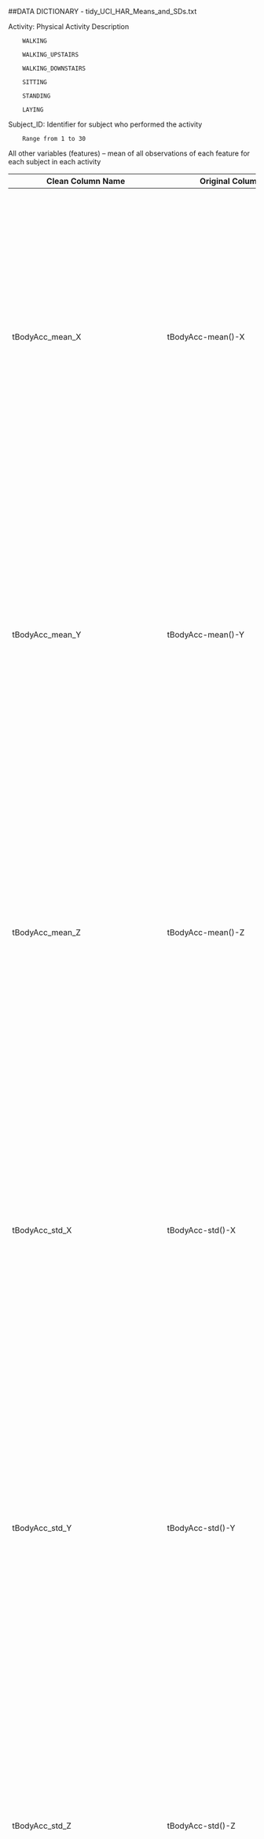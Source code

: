##DATA DICTIONARY - tidy_UCI_HAR_Means_and_SDs.txt

Activity:	Physical Activity Description

		WALKING

		WALKING_UPSTAIRS

		WALKING_DOWNSTAIRS

		SITTING

		STANDING

		LAYING

Subject_ID:	Identifier for subject who performed the activity

		Range from 1 to 30
		
All other variables (features) – mean of all observations of each feature for each subject in each activity

| Clean Column Name |	 Original Column Name |	Definition |
| ------------- |	------------- |	------------- |
| tBodyAcc_mean_X | 	tBodyAcc-mean()-X | 	Time domain signals captured at a constant rate of 50 Hz filtered using a median filter and a 3rd order low pass Butterworth filter with a corner frequency of 20 Hz to remove noise, for Body Acceleration signals using another low pass Butterworth filter with a corner frequency of 0.3 Hz, Accelerometer - Mean value()- of axial signal in X direction |
| tBodyAcc_mean_Y | 	tBodyAcc-mean()-Y | 	Time domain signals captured at a constant rate of 50 Hz filtered using a median filter and a 3rd order low pass Butterworth filter with a corner frequency of 20 Hz to remove noise, for Body Acceleration signals using another low pass Butterworth filter with a corner frequency of 0.3 Hz, Accelerometer - Mean value()- of axial signal in Y direction |
| tBodyAcc_mean_Z | 	tBodyAcc-mean()-Z | 	Time domain signals captured at a constant rate of 50 Hz filtered using a median filter and a 3rd order low pass Butterworth filter with a corner frequency of 20 Hz to remove noise, for Body Acceleration signals using another low pass Butterworth filter with a corner frequency of 0.3 Hz, Accelerometer - Mean value()- of axial signal in Z direction |
| tBodyAcc_std_X | 	tBodyAcc-std()-X | 	Time domain signals captured at a constant rate of 50 Hz filtered using a median filter and a 3rd order low pass Butterworth filter with a corner frequency of 20 Hz to remove noise, for Body Acceleration signals using another low pass Butterworth filter with a corner frequency of 0.3 Hz, Accelerometer - Standard deviation()- of axial signal in X direction |
| tBodyAcc_std_Y | 	tBodyAcc-std()-Y | 	Time domain signals captured at a constant rate of 50 Hz filtered using a median filter and a 3rd order low pass Butterworth filter with a corner frequency of 20 Hz to remove noise, for Body Acceleration signals using another low pass Butterworth filter with a corner frequency of 0.3 Hz, Accelerometer - Standard deviation()- of axial signal in Y direction |
| tBodyAcc_std_Z | 	tBodyAcc-std()-Z | 	Time domain signals captured at a constant rate of 50 Hz filtered using a median filter and a 3rd order low pass Butterworth filter with a corner frequency of 20 Hz to remove noise, for Body Acceleration signals using another low pass Butterworth filter with a corner frequency of 0.3 Hz, Accelerometer - Standard deviation()- of axial signal in Z direction |
| tGravityAcc_mean_X | 	tGravityAcc-mean()-X | 	Time domain signals captured at a constant rate of 50 Hz filtered using a median filter and a 3rd order low pass Butterworth filter with a corner frequency of 20 Hz to remove noise, for Gravity Acceleration signals using another low pass Butterworth filter with a corner frequency of 0.3 Hz, Accelerometer - Mean value()- of axial signal in X direction |
| tGravityAcc_mean_Y | 	tGravityAcc-mean()-Y | 	Time domain signals captured at a constant rate of 50 Hz filtered using a median filter and a 3rd order low pass Butterworth filter with a corner frequency of 20 Hz to remove noise, for Gravity Acceleration signals using another low pass Butterworth filter with a corner frequency of 0.3 Hz, Accelerometer - Mean value()- of axial signal in Y direction |
| tGravityAcc_mean_Z | 	tGravityAcc-mean()-Z | 	Time domain signals captured at a constant rate of 50 Hz filtered using a median filter and a 3rd order low pass Butterworth filter with a corner frequency of 20 Hz to remove noise, for Gravity Acceleration signals using another low pass Butterworth filter with a corner frequency of 0.3 Hz, Accelerometer - Mean value()- of axial signal in Z direction |
| tGravityAcc_std_X | 	tGravityAcc-std()-X | 	Time domain signals captured at a constant rate of 50 Hz filtered using a median filter and a 3rd order low pass Butterworth filter with a corner frequency of 20 Hz to remove noise, for Gravity Acceleration signals using another low pass Butterworth filter with a corner frequency of 0.3 Hz, Accelerometer - Standard deviation()- of axial signal in X direction |
| tGravityAcc_std_Y | 	tGravityAcc-std()-Y | 	Time domain signals captured at a constant rate of 50 Hz filtered using a median filter and a 3rd order low pass Butterworth filter with a corner frequency of 20 Hz to remove noise, for Gravity Acceleration signals using another low pass Butterworth filter with a corner frequency of 0.3 Hz, Accelerometer - Standard deviation()- of axial signal in Y direction |
| tGravityAcc_std_Z | 	tGravityAcc-std()-Z | 	Time domain signals captured at a constant rate of 50 Hz filtered using a median filter and a 3rd order low pass Butterworth filter with a corner frequency of 20 Hz to remove noise, for Gravity Acceleration signals using another low pass Butterworth filter with a corner frequency of 0.3 Hz, Accelerometer - Standard deviation()- of axial signal in Z direction |
| tBodyAccJerk_mean_X | 	tBodyAccJerk-mean()-X | 	Time domain signals captured at a constant rate of 50 Hz filtered using a median filter and a 3rd order low pass Butterworth filter with a corner frequency of 20 Hz to remove noise, for Body Acceleration signals using another low pass Butterworth filter with a corner frequency of 0.3 Hz, Accelerometer, body linear acceleration and angular velocity derived in time - Mean value()- of axial signal in X direction |
| tBodyAccJerk_mean_Y | 	tBodyAccJerk-mean()-Y | 	Time domain signals captured at a constant rate of 50 Hz filtered using a median filter and a 3rd order low pass Butterworth filter with a corner frequency of 20 Hz to remove noise, for Body Acceleration signals using another low pass Butterworth filter with a corner frequency of 0.3 Hz, Accelerometer, body linear acceleration and angular velocity derived in time - Mean value()- of axial signal in Y direction |
| tBodyAccJerk_mean_Z | 	tBodyAccJerk-mean()-Z | 	Time domain signals captured at a constant rate of 50 Hz filtered using a median filter and a 3rd order low pass Butterworth filter with a corner frequency of 20 Hz to remove noise, for Body Acceleration signals using another low pass Butterworth filter with a corner frequency of 0.3 Hz, Accelerometer, body linear acceleration and angular velocity derived in time - Mean value()- of axial signal in Z direction |
| tBodyAccJerk_std_X | 	tBodyAccJerk-std()-X | 	Time domain signals captured at a constant rate of 50 Hz filtered using a median filter and a 3rd order low pass Butterworth filter with a corner frequency of 20 Hz to remove noise, for Body Acceleration signals using another low pass Butterworth filter with a corner frequency of 0.3 Hz, Accelerometer, body linear acceleration and angular velocity derived in time - Standard deviation()- of axial signal in X direction |
| tBodyAccJerk_std_Y | 	tBodyAccJerk-std()-Y | 	Time domain signals captured at a constant rate of 50 Hz filtered using a median filter and a 3rd order low pass Butterworth filter with a corner frequency of 20 Hz to remove noise, for Body Acceleration signals using another low pass Butterworth filter with a corner frequency of 0.3 Hz, Accelerometer, body linear acceleration and angular velocity derived in time - Standard deviation()- of axial signal in Y direction |
| tBodyAccJerk_std_Z | 	tBodyAccJerk-std()-Z | 	Time domain signals captured at a constant rate of 50 Hz filtered using a median filter and a 3rd order low pass Butterworth filter with a corner frequency of 20 Hz to remove noise, for Body Acceleration signals using another low pass Butterworth filter with a corner frequency of 0.3 Hz, Accelerometer, body linear acceleration and angular velocity derived in time - Standard deviation()- of axial signal in Z direction |
| tBodyGyro_mean_X | 	tBodyGyro-mean()-X | 	Time domain signals captured at a constant rate of 50 Hz filtered using a median filter and a 3rd order low pass Butterworth filter with a corner frequency of 20 Hz to remove noise, for Body Acceleration signals using another low pass Butterworth filter with a corner frequency of 0.3 Hz, Gyroscope - Mean value()- of axial signal in X direction |
| tBodyGyro_mean_Y | 	tBodyGyro-mean()-Y | 	Time domain signals captured at a constant rate of 50 Hz filtered using a median filter and a 3rd order low pass Butterworth filter with a corner frequency of 20 Hz to remove noise, for Body Acceleration signals using another low pass Butterworth filter with a corner frequency of 0.3 Hz, Gyroscope - Mean value()- of axial signal in Y direction |
| tBodyGyro_mean_Z | 	tBodyGyro-mean()-Z | 	Time domain signals captured at a constant rate of 50 Hz filtered using a median filter and a 3rd order low pass Butterworth filter with a corner frequency of 20 Hz to remove noise, for Body Acceleration signals using another low pass Butterworth filter with a corner frequency of 0.3 Hz, Gyroscope - Mean value()- of axial signal in Z direction |
| tBodyGyro_std_X | 	tBodyGyro-std()-X | 	Time domain signals captured at a constant rate of 50 Hz filtered using a median filter and a 3rd order low pass Butterworth filter with a corner frequency of 20 Hz to remove noise, for Body Acceleration signals using another low pass Butterworth filter with a corner frequency of 0.3 Hz, Gyroscope - Standard deviation()- of axial signal in X direction |
| tBodyGyro_std_Y | 	tBodyGyro-std()-Y | 	Time domain signals captured at a constant rate of 50 Hz filtered using a median filter and a 3rd order low pass Butterworth filter with a corner frequency of 20 Hz to remove noise, for Body Acceleration signals using another low pass Butterworth filter with a corner frequency of 0.3 Hz, Gyroscope - Standard deviation()- of axial signal in Y direction |
| tBodyGyro_std_Z | 	tBodyGyro-std()-Z | 	Time domain signals captured at a constant rate of 50 Hz filtered using a median filter and a 3rd order low pass Butterworth filter with a corner frequency of 20 Hz to remove noise, for Body Acceleration signals using another low pass Butterworth filter with a corner frequency of 0.3 Hz, Gyroscope - Standard deviation()- of axial signal in Z direction |
| tBodyGyroJerk_mean_X | 	tBodyGyroJerk-mean()-X | 	Time domain signals captured at a constant rate of 50 Hz filtered using a median filter and a 3rd order low pass Butterworth filter with a corner frequency of 20 Hz to remove noise, for Body Acceleration signals using another low pass Butterworth filter with a corner frequency of 0.3 Hz, Gyroscope, body linear acceleration and angular velocity derived in time - Mean value()- of axial signal in X direction |
| tBodyGyroJerk_mean_Y | 	tBodyGyroJerk-mean()-Y | 	Time domain signals captured at a constant rate of 50 Hz filtered using a median filter and a 3rd order low pass Butterworth filter with a corner frequency of 20 Hz to remove noise, for Body Acceleration signals using another low pass Butterworth filter with a corner frequency of 0.3 Hz, Gyroscope, body linear acceleration and angular velocity derived in time - Mean value()- of axial signal in Y direction |
| tBodyGyroJerk_mean_Z | 	tBodyGyroJerk-mean()-Z | 	Time domain signals captured at a constant rate of 50 Hz filtered using a median filter and a 3rd order low pass Butterworth filter with a corner frequency of 20 Hz to remove noise, for Body Acceleration signals using another low pass Butterworth filter with a corner frequency of 0.3 Hz, Gyroscope, body linear acceleration and angular velocity derived in time - Mean value()- of axial signal in Z direction |
| tBodyGyroJerk_std_X | 	tBodyGyroJerk-std()-X | 	Time domain signals captured at a constant rate of 50 Hz filtered using a median filter and a 3rd order low pass Butterworth filter with a corner frequency of 20 Hz to remove noise, for Body Acceleration signals using another low pass Butterworth filter with a corner frequency of 0.3 Hz, Gyroscope, body linear acceleration and angular velocity derived in time - Standard deviation()- of axial signal in X direction |
| tBodyGyroJerk_std_Y | 	tBodyGyroJerk-std()-Y | 	Time domain signals captured at a constant rate of 50 Hz filtered using a median filter and a 3rd order low pass Butterworth filter with a corner frequency of 20 Hz to remove noise, for Body Acceleration signals using another low pass Butterworth filter with a corner frequency of 0.3 Hz, Gyroscope, body linear acceleration and angular velocity derived in time - Standard deviation()- of axial signal in Y direction |
| tBodyGyroJerk_std_Z | 	tBodyGyroJerk-std()-Z | 	Time domain signals captured at a constant rate of 50 Hz filtered using a median filter and a 3rd order low pass Butterworth filter with a corner frequency of 20 Hz to remove noise, for Body Acceleration signals using another low pass Butterworth filter with a corner frequency of 0.3 Hz, Gyroscope, body linear acceleration and angular velocity derived in time - Standard deviation()- of axial signal in Z direction |
| tBodyAccMag_mean | 	tBodyAccMag-mean() | 	Time domain signals captured at a constant rate of 50 Hz filtered using a median filter and a 3rd order low pass Butterworth filter with a corner frequency of 20 Hz to remove noise, for Body Acceleration signals using another low pass Butterworth filter with a corner frequency of 0.3 Hz, Accelerometer, magnitude of these three-dimensional signals were calculated using the Euclidean norm - Mean value() |
| tBodyAccMag_std | 	tBodyAccMag-std() | 	Time domain signals captured at a constant rate of 50 Hz filtered using a median filter and a 3rd order low pass Butterworth filter with a corner frequency of 20 Hz to remove noise, for Body Acceleration signals using another low pass Butterworth filter with a corner frequency of 0.3 Hz, Accelerometer, magnitude of these three-dimensional signals were calculated using the Euclidean norm - Standard deviation() |
| tGravityAccMag_mean | 	tGravityAccMag-mean() | 	Time domain signals captured at a constant rate of 50 Hz filtered using a median filter and a 3rd order low pass Butterworth filter with a corner frequency of 20 Hz to remove noise, for Gravity Acceleration signals using another low pass Butterworth filter with a corner frequency of 0.3 Hz, Accelerometer, magnitude of these three-dimensional signals were calculated using the Euclidean norm - Mean value() |
| tGravityAccMag_std | 	tGravityAccMag-std() | 	Time domain signals captured at a constant rate of 50 Hz filtered using a median filter and a 3rd order low pass Butterworth filter with a corner frequency of 20 Hz to remove noise, for Gravity Acceleration signals using another low pass Butterworth filter with a corner frequency of 0.3 Hz, Accelerometer, magnitude of these three-dimensional signals were calculated using the Euclidean norm - Standard deviation() |
| tBodyAccJerkMag_mean | 	tBodyAccJerkMag-mean() | 	Time domain signals captured at a constant rate of 50 Hz filtered using a median filter and a 3rd order low pass Butterworth filter with a corner frequency of 20 Hz to remove noise, for Body Acceleration signals using another low pass Butterworth filter with a corner frequency of 0.3 Hz, Accelerometer, body linear acceleration and angular velocity derived in time, magnitude of these three-dimensional signals were calculated using the Euclidean norm - Mean value() |
| tBodyAccJerkMag_std | 	tBodyAccJerkMag-std() | 	Time domain signals captured at a constant rate of 50 Hz filtered using a median filter and a 3rd order low pass Butterworth filter with a corner frequency of 20 Hz to remove noise, for Body Acceleration signals using another low pass Butterworth filter with a corner frequency of 0.3 Hz, Accelerometer, body linear acceleration and angular velocity derived in time, magnitude of these three-dimensional signals were calculated using the Euclidean norm - Standard deviation() |
| tBodyGyroMag_mean | 	tBodyGyroMag-mean() | 	Time domain signals captured at a constant rate of 50 Hz filtered using a median filter and a 3rd order low pass Butterworth filter with a corner frequency of 20 Hz to remove noise, for Body Acceleration signals using another low pass Butterworth filter with a corner frequency of 0.3 Hz, Gyroscope, magnitude of these three-dimensional signals were calculated using the Euclidean norm - Mean value() |
| tBodyGyroMag_std | 	tBodyGyroMag-std() | 	Time domain signals captured at a constant rate of 50 Hz filtered using a median filter and a 3rd order low pass Butterworth filter with a corner frequency of 20 Hz to remove noise, for Body Acceleration signals using another low pass Butterworth filter with a corner frequency of 0.3 Hz, Gyroscope, magnitude of these three-dimensional signals were calculated using the Euclidean norm - Standard deviation() |
| tBodyGyroJerkMag_mean | 	tBodyGyroJerkMag-mean() | 	Time domain signals captured at a constant rate of 50 Hz filtered using a median filter and a 3rd order low pass Butterworth filter with a corner frequency of 20 Hz to remove noise, for Body Acceleration signals using another low pass Butterworth filter with a corner frequency of 0.3 Hz, Gyroscope, body linear acceleration and angular velocity derived in time, magnitude of these three-dimensional signals were calculated using the Euclidean norm - Mean value() |
| tBodyGyroJerkMag_std | 	tBodyGyroJerkMag-std() | 	Time domain signals captured at a constant rate of 50 Hz filtered using a median filter and a 3rd order low pass Butterworth filter with a corner frequency of 20 Hz to remove noise, for Body Acceleration signals using another low pass Butterworth filter with a corner frequency of 0.3 Hz, Gyroscope, body linear acceleration and angular velocity derived in time, magnitude of these three-dimensional signals were calculated using the Euclidean norm - Standard deviation() |
| fBodyAcc_mean_X | 	fBodyAcc-mean()-X | 	Frequency domain signals generated by applying Fast Fourier Transform (FFT) to signal, for Body Acceleration signals using another low pass Butterworth filter with a corner frequency of 0.3 Hz, Accelerometer - Mean value()- of axial signal in X direction |
| fBodyAcc_mean_Y | 	fBodyAcc-mean()-Y | 	Frequency domain signals generated by applying Fast Fourier Transform (FFT) to signal, for Body Acceleration signals using another low pass Butterworth filter with a corner frequency of 0.3 Hz, Accelerometer - Mean value()- of axial signal in Y direction |
| fBodyAcc_mean_Z | 	fBodyAcc-mean()-Z | 	Frequency domain signals generated by applying Fast Fourier Transform (FFT) to signal, for Body Acceleration signals using another low pass Butterworth filter with a corner frequency of 0.3 Hz, Accelerometer - Mean value()- of axial signal in Z direction |
| fBodyAcc_std_X | 	fBodyAcc-std()-X | 	Frequency domain signals generated by applying Fast Fourier Transform (FFT) to signal, for Body Acceleration signals using another low pass Butterworth filter with a corner frequency of 0.3 Hz, Accelerometer - Standard deviation()- of axial signal in X direction |
| fBodyAcc_std_Y | 	fBodyAcc-std()-Y | 	Frequency domain signals generated by applying Fast Fourier Transform (FFT) to signal, for Body Acceleration signals using another low pass Butterworth filter with a corner frequency of 0.3 Hz, Accelerometer - Standard deviation()- of axial signal in Y direction |
| fBodyAcc_std_Z | 	fBodyAcc-std()-Z | 	Frequency domain signals generated by applying Fast Fourier Transform (FFT) to signal, for Body Acceleration signals using another low pass Butterworth filter with a corner frequency of 0.3 Hz, Accelerometer - Standard deviation()- of axial signal in Z direction |
| fBodyAcc_meanFreq_X | 	fBodyAcc-meanFreq()-X | 	Frequency domain signals generated by applying Fast Fourier Transform (FFT) to signal, for Body Acceleration signals using another low pass Butterworth filter with a corner frequency of 0.3 Hz, Accelerometer - Weighted average of the frequency components to obtain a mean frequency()- of axial signal in X direction |
| fBodyAcc_meanFreq_Y | 	fBodyAcc-meanFreq()-Y | 	Frequency domain signals generated by applying Fast Fourier Transform (FFT) to signal, for Body Acceleration signals using another low pass Butterworth filter with a corner frequency of 0.3 Hz, Accelerometer - Weighted average of the frequency components to obtain a mean frequency()- of axial signal in Y direction |
| fBodyAcc_meanFreq_Z | 	fBodyAcc-meanFreq()-Z | 	Frequency domain signals generated by applying Fast Fourier Transform (FFT) to signal, for Body Acceleration signals using another low pass Butterworth filter with a corner frequency of 0.3 Hz, Accelerometer - Weighted average of the frequency components to obtain a mean frequency()- of axial signal in Z direction |
| fBodyAccJerk_mean_X | 	fBodyAccJerk-mean()-X | 	Frequency domain signals generated by applying Fast Fourier Transform (FFT) to signal, for Body Acceleration signals using another low pass Butterworth filter with a corner frequency of 0.3 Hz, Accelerometer, body linear acceleration and angular velocity derived in time - Mean value()- of axial signal in X direction |
| fBodyAccJerk_mean_Y | 	fBodyAccJerk-mean()-Y | 	Frequency domain signals generated by applying Fast Fourier Transform (FFT) to signal, for Body Acceleration signals using another low pass Butterworth filter with a corner frequency of 0.3 Hz, Accelerometer, body linear acceleration and angular velocity derived in time - Mean value()- of axial signal in Y direction |
| fBodyAccJerk_mean_Z | 	fBodyAccJerk-mean()-Z | 	Frequency domain signals generated by applying Fast Fourier Transform (FFT) to signal, for Body Acceleration signals using another low pass Butterworth filter with a corner frequency of 0.3 Hz, Accelerometer, body linear acceleration and angular velocity derived in time - Mean value()- of axial signal in Z direction |
| fBodyAccJerk_std_X | 	fBodyAccJerk-std()-X | 	Frequency domain signals generated by applying Fast Fourier Transform (FFT) to signal, for Body Acceleration signals using another low pass Butterworth filter with a corner frequency of 0.3 Hz, Accelerometer, body linear acceleration and angular velocity derived in time - Standard deviation()- of axial signal in X direction |
| fBodyAccJerk_std_Y | 	fBodyAccJerk-std()-Y | 	Frequency domain signals generated by applying Fast Fourier Transform (FFT) to signal, for Body Acceleration signals using another low pass Butterworth filter with a corner frequency of 0.3 Hz, Accelerometer, body linear acceleration and angular velocity derived in time - Standard deviation()- of axial signal in Y direction |
| fBodyAccJerk_std_Z | 	fBodyAccJerk-std()-Z | 	Frequency domain signals generated by applying Fast Fourier Transform (FFT) to signal, for Body Acceleration signals using another low pass Butterworth filter with a corner frequency of 0.3 Hz, Accelerometer, body linear acceleration and angular velocity derived in time - Standard deviation()- of axial signal in Z direction |
| fBodyAccJerk_meanFreq_X | 	fBodyAccJerk-meanFreq()-X | 	Frequency domain signals generated by applying Fast Fourier Transform (FFT) to signal, for Body Acceleration signals using another low pass Butterworth filter with a corner frequency of 0.3 Hz, Accelerometer, body linear acceleration and angular velocity derived in time - Weighted average of the frequency components to obtain a mean frequency()- of axial signal in X direction |
| fBodyAccJerk_meanFreq_Y | 	fBodyAccJerk-meanFreq()-Y | 	Frequency domain signals generated by applying Fast Fourier Transform (FFT) to signal, for Body Acceleration signals using another low pass Butterworth filter with a corner frequency of 0.3 Hz, Accelerometer, body linear acceleration and angular velocity derived in time - Weighted average of the frequency components to obtain a mean frequency()- of axial signal in Y direction |
| fBodyAccJerk_meanFreq_Z | 	fBodyAccJerk-meanFreq()-Z | 	Frequency domain signals generated by applying Fast Fourier Transform (FFT) to signal, for Body Acceleration signals using another low pass Butterworth filter with a corner frequency of 0.3 Hz, Accelerometer, body linear acceleration and angular velocity derived in time - Weighted average of the frequency components to obtain a mean frequency()- of axial signal in Z direction |
| fBodyGyro_mean_X | 	fBodyGyro-mean()-X | 	Frequency domain signals generated by applying Fast Fourier Transform (FFT) to signal, for Body Acceleration signals using another low pass Butterworth filter with a corner frequency of 0.3 Hz, Gyroscope - Mean value()- of axial signal in X direction |
| fBodyGyro_mean_Y | 	fBodyGyro-mean()-Y | 	Frequency domain signals generated by applying Fast Fourier Transform (FFT) to signal, for Body Acceleration signals using another low pass Butterworth filter with a corner frequency of 0.3 Hz, Gyroscope - Mean value()- of axial signal in Y direction |
| fBodyGyro_mean_Z | 	fBodyGyro-mean()-Z | 	Frequency domain signals generated by applying Fast Fourier Transform (FFT) to signal, for Body Acceleration signals using another low pass Butterworth filter with a corner frequency of 0.3 Hz, Gyroscope - Mean value()- of axial signal in Z direction |
| fBodyGyro_std_X | 	fBodyGyro-std()-X | 	Frequency domain signals generated by applying Fast Fourier Transform (FFT) to signal, for Body Acceleration signals using another low pass Butterworth filter with a corner frequency of 0.3 Hz, Gyroscope - Standard deviation()- of axial signal in X direction |
| fBodyGyro_std_Y | 	fBodyGyro-std()-Y | 	Frequency domain signals generated by applying Fast Fourier Transform (FFT) to signal, for Body Acceleration signals using another low pass Butterworth filter with a corner frequency of 0.3 Hz, Gyroscope - Standard deviation()- of axial signal in Y direction |
| fBodyGyro_std_Z | 	fBodyGyro-std()-Z | 	Frequency domain signals generated by applying Fast Fourier Transform (FFT) to signal, for Body Acceleration signals using another low pass Butterworth filter with a corner frequency of 0.3 Hz, Gyroscope - Standard deviation()- of axial signal in Z direction |
| fBodyGyro_meanFreq_X | 	fBodyGyro-meanFreq()-X | 	Frequency domain signals generated by applying Fast Fourier Transform (FFT) to signal, for Body Acceleration signals using another low pass Butterworth filter with a corner frequency of 0.3 Hz, Gyroscope - Weighted average of the frequency components to obtain a mean frequency()- of axial signal in X direction |
| fBodyGyro_meanFreq_Y | 	fBodyGyro-meanFreq()-Y | 	Frequency domain signals generated by applying Fast Fourier Transform (FFT) to signal, for Body Acceleration signals using another low pass Butterworth filter with a corner frequency of 0.3 Hz, Gyroscope - Weighted average of the frequency components to obtain a mean frequency()- of axial signal in Y direction |
| fBodyGyro_meanFreq_Z | 	fBodyGyro-meanFreq()-Z | 	Frequency domain signals generated by applying Fast Fourier Transform (FFT) to signal, for Body Acceleration signals using another low pass Butterworth filter with a corner frequency of 0.3 Hz, Gyroscope - Weighted average of the frequency components to obtain a mean frequency()- of axial signal in Z direction |
| fBodyAccMag_mean | 	fBodyAccMag-mean() | 	Frequency domain signals generated by applying Fast Fourier Transform (FFT) to signal, for Body Acceleration signals using another low pass Butterworth filter with a corner frequency of 0.3 Hz, Accelerometer, magnitude of these three-dimensional signals were calculated using the Euclidean norm - Mean value() |
| fBodyAccMag_std | 	fBodyAccMag-std() | 	Frequency domain signals generated by applying Fast Fourier Transform (FFT) to signal, for Body Acceleration signals using another low pass Butterworth filter with a corner frequency of 0.3 Hz, Accelerometer, magnitude of these three-dimensional signals were calculated using the Euclidean norm - Standard deviation() |
| fBodyAccMag_meanFreq | 	fBodyAccMag-meanFreq() | 	Frequency domain signals generated by applying Fast Fourier Transform (FFT) to signal, for Body Acceleration signals using another low pass Butterworth filter with a corner frequency of 0.3 Hz, Accelerometer, magnitude of these three-dimensional signals were calculated using the Euclidean norm - Weighted average of the frequency components to obtain a mean frequency() |
| fBodyBodyAccJerkMag_mean | 	fBodyBodyAccJerkMag-mean() | 	Frequency domain signals generated by applying Fast Fourier Transform (FFT) to signal, for Body Acceleration signals using another low pass Butterworth filter with a corner frequency of 0.3 Hz, for Body Acceleration signals using another low pass Butterworth filter with a corner frequency of 0.3 Hz, Accelerometer, body linear acceleration and angular velocity derived in time, magnitude of these three-dimensional signals were calculated using the Euclidean norm - Mean value() |
| fBodyBodyAccJerkMag_std | 	fBodyBodyAccJerkMag-std() | 	Frequency domain signals generated by applying Fast Fourier Transform (FFT) to signal, for Body Acceleration signals using another low pass Butterworth filter with a corner frequency of 0.3 Hz, for Body Acceleration signals using another low pass Butterworth filter with a corner frequency of 0.3 Hz, Accelerometer, body linear acceleration and angular velocity derived in time, magnitude of these three-dimensional signals were calculated using the Euclidean norm - Standard deviation() |
| fBodyBodyAccJerkMag_meanFreq | 	fBodyBodyAccJerkMag-meanFreq() | 	Frequency domain signals generated by applying Fast Fourier Transform (FFT) to signal, for Body Acceleration signals using another low pass Butterworth filter with a corner frequency of 0.3 Hz, for Body Acceleration signals using another low pass Butterworth filter with a corner frequency of 0.3 Hz, Accelerometer, body linear acceleration and angular velocity derived in time, magnitude of these three-dimensional signals were calculated using the Euclidean norm - Weighted average of the frequency components to obtain a mean frequency() |
| fBodyBodyGyroMag_mean | 	fBodyBodyGyroMag-mean() | 	Frequency domain signals generated by applying Fast Fourier Transform (FFT) to signal, for Body Acceleration signals using another low pass Butterworth filter with a corner frequency of 0.3 Hz, for Body Acceleration signals using another low pass Butterworth filter with a corner frequency of 0.3 Hz, Gyroscope, magnitude of these three-dimensional signals were calculated using the Euclidean norm - Mean value() |
| fBodyBodyGyroMag_std | 	fBodyBodyGyroMag-std() | 	Frequency domain signals generated by applying Fast Fourier Transform (FFT) to signal, for Body Acceleration signals using another low pass Butterworth filter with a corner frequency of 0.3 Hz, for Body Acceleration signals using another low pass Butterworth filter with a corner frequency of 0.3 Hz, Gyroscope, magnitude of these three-dimensional signals were calculated using the Euclidean norm - Standard deviation() |
| fBodyBodyGyroMag_meanFreq | 	fBodyBodyGyroMag-meanFreq() | 	Frequency domain signals generated by applying Fast Fourier Transform (FFT) to signal, for Body Acceleration signals using another low pass Butterworth filter with a corner frequency of 0.3 Hz, for Body Acceleration signals using another low pass Butterworth filter with a corner frequency of 0.3 Hz, Gyroscope, magnitude of these three-dimensional signals were calculated using the Euclidean norm - Weighted average of the frequency components to obtain a mean frequency() |
| fBodyBodyGyroJerkMag_mean | 	fBodyBodyGyroJerkMag-mean() | 	Frequency domain signals generated by applying Fast Fourier Transform (FFT) to signal, for Body Acceleration signals using another low pass Butterworth filter with a corner frequency of 0.3 Hz, for Body Acceleration signals using another low pass Butterworth filter with a corner frequency of 0.3 Hz, Gyroscope, body linear acceleration and angular velocity derived in time, magnitude of these three-dimensional signals were calculated using the Euclidean norm - Mean value() |
| fBodyBodyGyroJerkMag_std | 	fBodyBodyGyroJerkMag-std() | 	Frequency domain signals generated by applying Fast Fourier Transform (FFT) to signal, for Body Acceleration signals using another low pass Butterworth filter with a corner frequency of 0.3 Hz, for Body Acceleration signals using another low pass Butterworth filter with a corner frequency of 0.3 Hz, Gyroscope, body linear acceleration and angular velocity derived in time, magnitude of these three-dimensional signals were calculated using the Euclidean norm - Standard deviation() |
| fBodyBodyGyroJerkMag_meanFreq | 	fBodyBodyGyroJerkMag-meanFreq() | 	Frequency domain signals generated by applying Fast Fourier Transform (FFT) to signal, for Body Acceleration signals using another low pass Butterworth filter with a corner frequency of 0.3 Hz, for Body Acceleration signals using another low pass Butterworth filter with a corner frequency of 0.3 Hz, Gyroscope, body linear acceleration and angular velocity derived in time, magnitude of these three-dimensional signals were calculated using the Euclidean norm - Weighted average of the frequency components to obtain a mean frequency() |
| angletBodyAccMean_gravity | 	angle(tBodyAccMean,gravity) | 	Angle between two vectors(Time domain signals captured at a constant rate of 50 Hz filtered using a median filter and a 3rd order low pass Butterworth filter with a corner frequency of 20 Hz to remove noise, for Body Acceleration signals using another low pass Butterworth filter with a corner frequency of 0.3 Hz, Accelerometer Mean,gravity) |
| angletBodyAccJerkMean_gravityMean | 	angle(tBodyAccJerkMean,gravityMean) | 	Angle between two vectors(Time domain signals captured at a constant rate of 50 Hz filtered using a median filter and a 3rd order low pass Butterworth filter with a corner frequency of 20 Hz to remove noise, for Body Acceleration signals using another low pass Butterworth filter with a corner frequency of 0.3 Hz, Accelerometer, body linear acceleration and angular velocity derived in time Mean, averaging the signals of the angle variable) |
| angletBodyGyroMean_gravityMean | 	angle(tBodyGyroMean,gravityMean) | 	Angle between two vectors(Time domain signals captured at a constant rate of 50 Hz filtered using a median filter and a 3rd order low pass Butterworth filter with a corner frequency of 20 Hz to remove noise, for Body Acceleration signals using another low pass Butterworth filter with a corner frequency of 0.3 Hz, Gyroscope Mean, averaging the signals of the angle variable) |
| angletBodyGyroJerkMean_gravityMean | 	angle(tBodyGyroJerkMean,gravityMean) | 	Angle between two vectors(Time domain signals captured at a constant rate of 50 Hz filtered using a median filter and a 3rd order low pass Butterworth filter with a corner frequency of 20 Hz to remove noise, for Body Acceleration signals using another low pass Butterworth filter with a corner frequency of 0.3 Hz, Gyroscope, body linear acceleration and angular velocity derived in time Mean, averaging the signals of the angle variable) |
| angleX_gravityMean | 	angle(X,gravityMean) | 	Angle between two vectors( of axial signal in X direction, averaging the signals of the angle variable) |
| angleY_gravityMean | 	angle(Y,gravityMean) | 	Angle between two vectors( of axial signal in Y direction, averaging the signals of the angle variable) |
| angleZ_gravityMean | 	angle(Z,gravityMean) | 	Angle between two vectors( of axial signal in Z direction, averaging the signals of the angle variable) |

=====================================================================================
*Jessica Alana James*

*Getting and Cleaning Data, Coursera getdata-013*

*https://github.com/epicenegreen/TidyDataProject.git*

*derived from features_info.txt -*

*Jorge L. Reyes-Ortiz, Davide Anguita, Alessandro Ghio, Luca Oneto.*

*Smartlab - Non Linear Complex Systems Laboratory*

*DITEN - Università degli Studi di Genova.*

*Via Opera Pia 11A, I-16145, Genoa, Italy.*

*activityrecognition@smartlab.ws*

*www.smartlab.ws*
